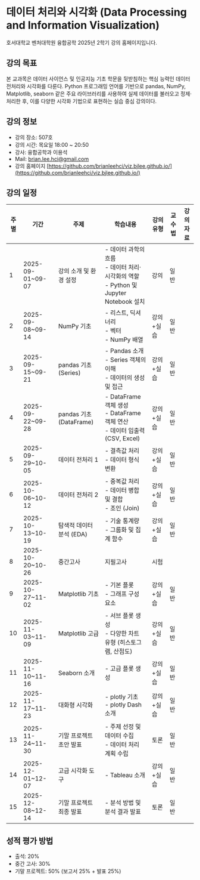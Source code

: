 # 데이터 처리와 시각화 (Data Processing and Information Visualization)

호서대학교 벤처대학원 융합공학 2025년 2학기 강의 홈페이지입니다.

## 강의 목표
본 교과목은 데이터 사이언스 및 인공지능 기초 학문을 뒷받침하는 핵심 능력인 데이터 전처리와 시각화를 다룬다. 
Python 프로그래밍 언어를 기반으로 pandas, NumPy, Matplotlib, seaborn 같은 주요 라이브러리를 사용하여 실제 데이터를 불러오고 정제·처리한 후, 이를 다양한 시각화 기법으로 표현하는 실습 중심 강의이다.

## 강의 정보
* 강의 장소:	507호
* 강의 시간:	목요일 18:00 ~ 20:50
* 강사: 융합공학과 이용석
* Mail: brian.lee.hci@gmail.com
* 강의 홈페이지	[https://github.com/brianleehci/viz.bjlee.github.io/](https://github.com/brianleehci/viz.bjlee.github.io/)

## 강의 일정
| 주별 | 기간             | 주제                        | 학습내용                                                                 | 강의유형   | 교수법 | 강의자료 |
|------|------------------|-----------------------------|--------------------------------------------------------------------------|------------|--------|----------|
| 1    | 2025-09-01~09-07 | 강의 소개 및 환경 설정      | - 데이터 과학의 흐름<br>- 데이터 처리·시각화의 역할<br>- Python 및 Jupyter Notebook 설치 | 강의       | 일반   |          |
| 2    | 2025-09-08~09-14 | NumPy 기초                  | - 리스트, 딕셔너리<br>- 벡터<br>- NumPy 배열                              | 강의+실습  | 일반   |          |
| 3    | 2025-09-15~09-21 | pandas 기초 (Series)        | - Pandas 소개<br>- Series 객체의 이해<br>- 데이터의 생성 및 접근          | 강의+실습  | 일반   |          |
| 4    | 2025-09-22~09-28 | pandas 기초 (DataFrame)     | - DataFrame 객체 생성<br>- DataFrame 객체 연산<br>- 데이터 입출력 (CSV, Excel) | 강의+실습  | 일반   |          |
| 5    | 2025-09-29~10-05 | 데이터 전처리 1             | - 결측값 처리<br>- 데이터 형식 변환                                       | 강의+실습  | 일반   |          |
| 6    | 2025-10-06~10-12 | 데이터 전처리 2             | - 중복값 처리<br>- 데이터 병합 및 결합<br>- 조인 (Join)                   | 강의+실습  | 일반   |          |
| 7    | 2025-10-13~10-19 | 탐색적 데이터 분석 (EDA)    | - 기술 통계량<br>- 그룹화 및 집계 함수                                    | 강의+실습  | 일반   |          |
| 8    | 2025-10-20~10-26 | 중간고사                    | 지필고사                                                                 | 시험       |        |          |
| 9    | 2025-10-27~11-02 | Matplotlib 기초             | - 기본 플롯<br>- 그래프 구성 요소                                         | 강의+실습  | 일반   |          |
| 10   | 2025-11-03~11-09 | Matplotlib 고급             | - 서브 플롯 생성<br>- 다양한 차트 유형 (히스토그램, 산점도)               | 강의+실습  | 일반   |          |
| 11   | 2025-11-10~11-16 | Seaborn 소개                | - 고급 플롯 생성                                                          | 강의+실습  | 일반   |          |
| 12   | 2025-11-17~11-23 | 대화형 시각화               | - plotly 기초<br>- plotly Dash 소개                                       | 강의+실습  | 일반   |          |
| 13   | 2025-11-24~11-30 | 기말 프로젝트 초안 발표     | - 주제 선정 및 데이터 수집<br>- 데이터 처리 계획 수립                     | 토론       | 일반   |          |
| 14   | 2025-12-01~12-07 | 고급 시각화 도구            | - Tableau 소개                                                            | 강의+실습  | 일반   |          |
| 15   | 2025-12-08~12-14 | 기말 프로젝트 최종 발표     | - 분석 방법 및 분석 결과 발표                                             | 토론       | 일반   |          |

## 성적 평가 방법
* 출석: 20%
* 중간 고사: 30%
* 기말 프로젝트: 50% (보고서 25% + 발표 25%)
